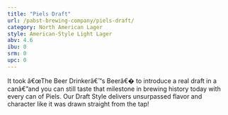 ```yaml
---
title: "Piels Draft"
url: /pabst-brewing-company/piels-draft/
category: North American Lager
style: American-Style Light Lager
abv: 4.6
ibu: 0
srm: 0
upc: 0
---
```

It took â€œThe Beer Drinkerâ€™s Beerâ€� to introduce a real draft in a canâ€”and you can still taste that milestone in brewing history today with every can of Piels. Our Draft Style delivers unsurpassed flavor and character like it was drawn straight from the tap!
